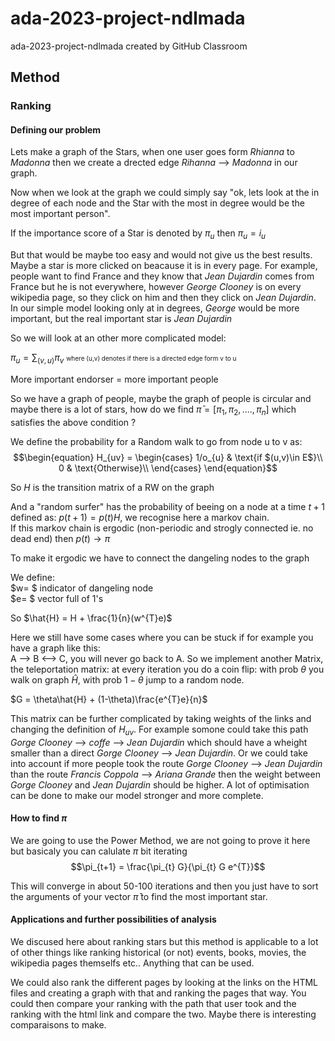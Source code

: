 # ada-2023-project-ndlmada
ada-2023-project-ndlmada created by GitHub Classroom




## Method

### Ranking 

#### Defining our problem 

Lets make a graph of the Stars, when one user goes form *Rhianna* to *Madonna* then we create a drected edge *Rihanna* --> *Madonna* in our graph.

Now when we look at the graph we could simply say "ok, lets look at the in degree of each node and the Star with the most in degree would be the most important person".

If the importance score of a Star is denoted by $\pi_u$ then $\pi_u = i_{u}$

But that would be maybe too easy and would not give us the best results. Maybe a star is more clicked on beacause it is in every page. For example, people want to find France and they know that *Jean Dujardin* comes from France but he is not everywhere, however *George Clooney* is on every wikipedia page, so they click on him and then they click on *Jean Dujardin*. In our simple model looking only at in degrees, *George* would be more important, but the real important star is *Jean Dujardin*

So we will look at an other more complicated model: 

$\pi_{u} = \sum_{(v,u)}\pi_{v}$ <font size="1">where (u,v) denotes if there is a directed edge form v to u</font>

More important endorser = more important people 

So we have a graph of people, maybe the graph of people is circular and maybe there is a lot of stars, how do we find $\bar{\pi} = [\pi_{1}, \pi_{2}, ...., \pi_{n}]$ which satisfies the above condition ? 

We define the probability for a Random walk to go from node u to v as:
$$\begin{equation}
  H_{uv} =
    \begin{cases}
      1/o_{u} & \text{if $(u,v)\in E$}\\
      0 & \text{Otherwise}\\
    \end{cases}       
\end{equation}$$

So $H$ is the transition matrix of a RW on the graph 

And a "random surfer" has the probability of beeing on a node at a time $t+1$ defined as:
$p(t+1) = p(t)H$, we recognise here a markov chain. <br>If this markov chain is ergodic (non-periodic and strogly connected ie. no dead end) then $p(t) \rightarrow \pi$

To make it ergodic we have to connect the dangeling nodes to the graph 

We define: 
<br>$w= $ indicator of dangeling node <br> $e= $ vector full of 1's

So $\hat{H} = H + \frac{1}{n}(w^{T}e)$

Here we still have some cases where you can be stuck if for example you have a graph like this:<br>
A --> B <--> C, you will never go back to A.
So we implement another Matrix, the teleportation matrix: at every iteration you do a coin flip: with prob $\theta$ you walk on graph $\hat{H}$, with prob $1-\theta$ jump to a random node. 

$G = \theta\hat{H} + (1-\theta)\frac{e^{T}e}{n}$

This matrix can be further complicated by taking weights of the links and changing the definition of $H_{uv}$. For example somone could take this path *Gorge Clooney* --> *coffe* --> *Jean Dujardin* which should have a wheight smaller than a direct *Gorge Clooney* --> *Jean Dujardin*. Or we could take into account if more people took the route *Gorge Clooney* --> *Jean Dujardin* than the route *Francis Coppola* --> *Ariana Grande* then the weight between *Gorge Clooney* and *Jean Dujardin* should be higher. A lot of optimisation can be done to make our model stronger and more complete. 

#### How to find $\pi$ 

We are going to use the Power Method, we are not going to prove it here but basicaly you can calulate $\pi$ bit iterating 
$$\pi_{t+1} = \frac{\pi_{t} G}{\pi_{t} G e^{T}}$$

This will converge in about 50-100 iterations and then you just have to sort the arguments of your vector $\bar{\pi}$ to find the most important star. 


#### Applications and further possibilities of analysis 

We discused here about ranking stars but this method is applicable to a lot of other things like ranking historical (or not) events, books, movies, the wikipedia pages themselfs etc.. Anything that can be used. 

We could also rank the different pages by looking at the links on the HTML files and creating a graph with that and ranking the pages that way. You could then compare your ranking with the path that user took and the ranking with the html link and compare the two. Maybe there is interesting comparaisons to make. 



